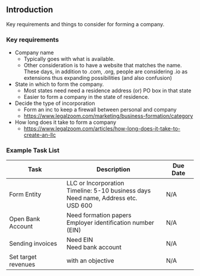 ## Introduction

Key requirements and things to consider for forming a company.

### Key requirements

- Company name
    - Typically goes with what is available. 
    - Other consideration is to have a website that matches the name. These days, in addition to .com, .org, people are considering .io as extensions thus expanding possibilities (and also confusion)
- State in which to form the company. 
    - Most states need need a residence address (or) PO box in that state
    - Easier to form a company in the state of residence. 
- Decide the type of incorporation
    - Form an inc to keep a firewall between personal and company
    - https://www.legalzoom.com/marketing/business-formation/category
- How long does it take to form a company
    - https://www.legalzoom.com/articles/how-long-does-it-take-to-create-an-llc

### Example Task List

| Task |   Description | Due Date|
|---------|--------| --------| 
| Form Entity | LLC or Incorporation <br> Timeline: 5-10 business days <br> Need name, Address etc. <br> USD 600 |  N/A |
| Open Bank Account | Need formation papers <br> Employer identification number (EIN) | N/A |
| Sending invoices | Need EIN <br> Need bank account | N/A |
| Set target revenues | with an objective | N/A |
